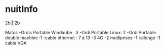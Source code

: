 # nuitInfo
2b||!2b


Matos
-Ordis Portable Windaube : 3
-Ordi Portable Linux: 2
-Ordi Portable double machine :1
-cable ethernet : 7 à 13
-3 4G
-2 mutliprises
-1 rallonge
-1 cable VGA
